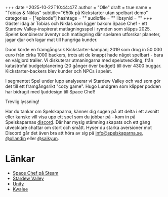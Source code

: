 +++
date =2025-10-22T10:44:47Z
author = "Olle"
draft = true 
name = "Tobias & Niklas"
subtitle="€50k på Kickstarter utan spelbart demo"
categories = ["episode"]
hashtags = ""
audiofile = ""
libsynid = ""
+++
Gäster idag är Tobias och Niklas som ligger bakom Space Chef - ett Stardew Valley-inspirerat matlagningsspel i rymden som släpps 2025. Spelet kombinerar äventyr och matlagning där spelaren utforskar planeter, jagar djur och lagar mat till hungriga kunder.

Duon körde en framgångsrik Kickstarter-kampanj 2019 som drog in 50 000 euro från cirka 1000 backers, trots att de knappt hade något spelbart - bara en välgjord trailer. Vi diskuterar utmaningarna med spelutveckling, från katastrofal budgetplanering (20 gånger över budget) till över 4300 buggar. Kickstarter-backers blev kunder och NPCs i spelet.

I segmentet Spel under lupp analyserar vi Stardew Valley och vad som gör det till ett framgångsrikt "cozy game". Hugo Lundgren som klipper podden har bidragit med ljuddesign till Space Chef!

Trevlig lyssning!

Har du tankar om Spelskaparna, känner dig sugen på att delta i ett avsnitt eller kanske vill visa upp ett spel som du jobbar på - kom in på Spelskaparnas [discord](https://discord.gg/hBHEXss). Där har mysig stämning skapats och ett gäng utvecklare chattar om stort och smått. Hyser du starka aversioner mot Discord går det även bra att höra av sig på info@spelskaparna.se, [@ollandin](https://twitter.com/ollelandin) eller [@saikyun](https://twitter.com/Saikyun).

# Länkar
* [Space Chef på Steam](https://store.steampowered.com/app/1272290/Space_Chef/)
* [Stardew Valley](https://store.steampowered.com/app/413150/Stardew_Valley/)
* [Unity](https://unity.com/)
* [Kwalee](https://www.kwalee.com/)
